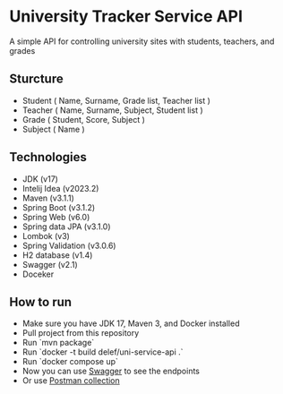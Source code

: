 ﻿# University Tracker Service API
A simple API for controlling university sites with students, teachers, and grades
<h2>Sturcture</h2>
 <ul>
  <li>Student ( Name, Surname, Grade list, Teacher list )</li>
  <li>Teacher ( Name, Surname, Subject, Student list )</li>
  <li>Grade ( Student, Score, Subject )</li>
  <li>Subject ( Name )</li>
 </ul>
<h2>Technologies</h2>
 <ul>
  <li>JDK (v17)</li>
  <li>Intelij Idea (v2023.2)</li>
  <li>Maven (v3.1.1)</li>
  <li>Spring Boot (v3.1.2)</li>
  <li>Spring Web (v6.0)</li>
  <li>Spring data JPA (v3.1.0)</li>
  <li>Lombok (v3)</li>
  <li>Spring Validation (v3.0.6)</li>
  <li>H2 database (v1.4)</li>
  <li>Swagger (v2.1)</li>
  <li>Doceker</li>
 </ul>
<h2>How to run</h2>
 <ul>
  <li>Make sure you have JDK 17, Maven 3, and Docker installed</li>
  <li>Pull project from this repository</li>
  <li>Run `mvn package`</li>
  <li>Run `docker -t build delef/uni-service-api .`</li>
  <li>Run `docker compose up`</li>
  <li>Now you can use <a href="http://127.0.0.1:8080/swagger-ui/index.html#/">Swagger</a> to see the endpoints</li>
  <li>Or use <a href="https://www.postman.com/winter-flare-675251/workspace/uni-service/collection/27138445-7e9675f7-fe2a-4cc2-a9ce-0df7f1ef1129?action=share&creator=27138445"> Postman collection</a></li>
 </ul>

